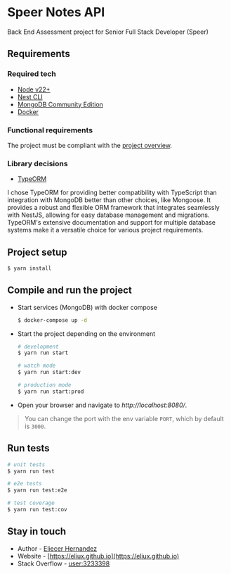 Speer Notes API
=================

Back End Assessment project for Senior Full Stack Developer (Speer)


## Requirements

### Required tech

- [Node v22+](https://nodejs.org/en/download/)
- [Nest CLI](https://docs.nestjs.com/cli/overview)
- [MongoDB Community Edition](https://www.mongodb.com/docs/manual/administration/install-community/)
- [Docker](https://docs.docker.com/get-docker/)


### Functional requirements

The project must be compliant with the [project overview](./docs/project-overview.md).

### Library decisions

- [TypeORM](https://typeorm.io/#/)

I chose TypeORM for providing better compatibility with TypeScript than integration with MongoDB better than other choices, like Mongoose. It provides a robust and flexible ORM framework that integrates seamlessly with NestJS, allowing for easy database management and migrations. TypeORM's extensive documentation and support for multiple database systems make it a versatile choice for various project requirements.

## Project setup

```bash
$ yarn install
```

## Compile and run the project

- Start services (MongoDB) with docker compose

  ```bash
  $ docker-compose up -d   
  ```

- Start the project depending on the environment

  ```bash
  # development
  $ yarn run start

  # watch mode
  $ yarn run start:dev

  # production mode
  $ yarn run start:prod
  ```  

- Open your browser and navigate to _http://localhost:8080/_.

> You can change the port with the env variable `PORT`, which by default is `3000`.

## Run tests

  ```bash
  # unit tests
  $ yarn run test

  # e2e tests
  $ yarn run test:e2e

  # test coverage
  $ yarn run test:cov
  ```

## Stay in touch

- Author - [Eliecer Hernandez](https://twitter.com/EliuX)
- Website - [https://eliux.github.io](https://eliux.github.io)
- Stack Overflow - [user:3233398](https://stackoverflow.com/users/3233398/eliux?tab=profile)
